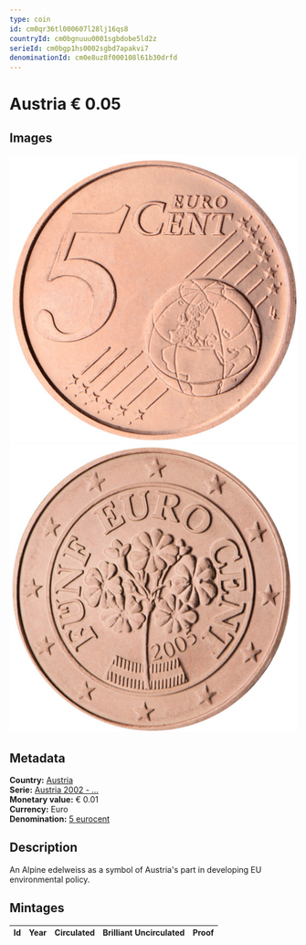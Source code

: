 ```yaml
---
type: coin
id: cm0qr36tl000607l28lj16qs8
countryId: cm0bgnuuu0001sgbdobe5ld2z
serieId: cm0bgp1hs0002sgbd7apakvi7
denominationId: cm0e8uz8f000108l61b30drfd
---
```


# Austria € 0.05

## Images

![Front image](../../../img/common-2002-005.png) ![Back image](img/austria-2002-005.png)

## Metadata

**Country:** [Austria](../index.md)\
**Serie:** [Austria 2002 - ...](index.md)\
**Monetary value:** € 0.01\
**Currency:** Euro\
**Denomination:** [5 eurocent](../../Denominations/5-eurocent.md)

## Description

An Alpine edelweiss as a symbol of Austria's part in developing EU environmental policy.

## Mintages

| Id  | Year | Circulated | Brilliant Uncirculated | Proof |
| --- | ---- | ---------- | ---------------------- | ----- |
